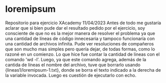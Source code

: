 # loremipsum
Repositorio para ejercicio XAcademy 11/04/2023
Antes de todo me gustaría aclarar que si bien pude dar el resultado pedido por el ejercicio, soy consciente de que no es la mejor manera de resolver el problema ya que una cantidad de líneas de código innecesaria y tampoco funcionaría con una cantidad de archivos infinita. Pude ver resoluciones de compañeros que son mucho mas simples pero quería dejar, de todas formas, como lo razoné en un comienzo. 
Lo que hice fue contar la cantidad de lineas con el comando 'wd -l'. Luego, ya que este comando agrega, además de la cantida de líneas el nombre del archivo, tuve que borrarlo usando {lineas1/loremipsum-1.txt}, donde se borra el texto indicado a la derecha de la variable invocada. 
Luego es cuestión de ejecutarlo con echo. 
